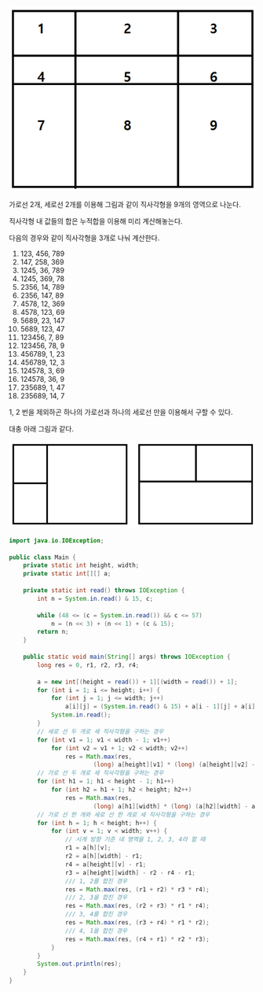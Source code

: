 ![alt text](image.png)

가로선 2개, 세로선 2개를 이용해 그림과 같이 직사각형을 9개의 영역으로 나눈다.

직사각형 내 값들의 합은 누적합을 이용해 미리 계산해놓는다.

다음의 경우와 같이 직사각형을 3개로 나눠 계산한다.

1. 123, 456, 789
1. 147, 258, 369
1. 1245, 36, 789
1. 1245, 369, 78
1. 2356, 14, 789
1. 2356, 147, 89
1. 4578, 12, 369
1. 4578, 123, 69
1. 5689, 23, 147
1. 5689, 123, 47
1. 123456, 7, 89
1. 123456, 78, 9
1. 456789, 1, 23
1. 456789, 12, 3
1. 124578, 3, 69
1. 124578, 36, 9
1. 235689, 1, 47
1. 235689, 14, 7

1, 2 번을 제외하곤 하나의 가로선과 하나의 세로선 만을 이용해서 구할 수 있다.

대충 아래 그림과 같다.

![alt text](image-1.png)

```java
import java.io.IOException;

public class Main {
	private static int height, width;
	private static int[][] a;

	private static int read() throws IOException {
		int n = System.in.read() & 15, c;

		while (48 <= (c = System.in.read()) && c <= 57)
			n = (n << 3) + (n << 1) + (c & 15);
		return n;
	}

	public static void main(String[] args) throws IOException {
		long res = 0, r1, r2, r3, r4;

		a = new int[(height = read()) + 1][(width = read()) + 1];
		for (int i = 1; i <= height; i++) {
			for (int j = 1; j <= width; j++)
				a[i][j] = (System.in.read() & 15) + a[i - 1][j] + a[i][j - 1] - a[i - 1][j - 1];
			System.in.read();
		}
		// 세로 선 두 개로 세 직사각형을 구하는 경우
		for (int v1 = 1; v1 < width - 1; v1++)
			for (int v2 = v1 + 1; v2 < width; v2++)
				res = Math.max(res,
						(long) a[height][v1] * (long) (a[height][v2] - a[height][v1]) * (a[height][width] - a[height][v2]));
		// 가로 선 두 개로 세 직사각형을 구하는 경우
		for (int h1 = 1; h1 < height - 1; h1++)
			for (int h2 = h1 + 1; h2 < height; h2++)
				res = Math.max(res,
						(long) a[h1][width] * (long) (a[h2][width] - a[h1][width]) * (a[height][width] - a[h2][width]));
		// 가로 선 한 개와 세로 선 한 개로 세 직사각형을 구하는 경우
		for (int h = 1; h < height; h++) {
			for (int v = 1; v < width; v++) {
				// 시계 방향 기준 네 영역을 1, 2, 3, 4라 할 때
				r1 = a[h][v];
				r2 = a[h][width] - r1;
				r4 = a[height][v] - r1;
				r3 = a[height][width] - r2 - r4 - r1;
				/// 1, 2를 합친 경우
				res = Math.max(res, (r1 + r2) * r3 * r4);
				/// 2, 3을 합친 경우
				res = Math.max(res, (r2 + r3) * r1 * r4);
				/// 3, 4를 합친 경우
				res = Math.max(res, (r3 + r4) * r1 * r2);
				/// 4, 1을 합친 경우
				res = Math.max(res, (r4 + r1) * r2 * r3);
			}
		}
		System.out.println(res);
	}
}
```
